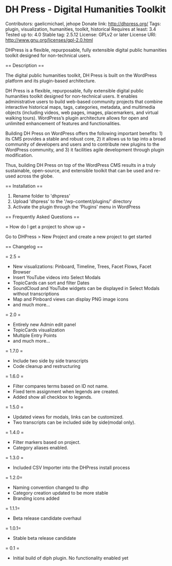 # DH Press - Digital Humanities Toolkit

Contributors: gaelicmichael, jehope
Donate link: http://dhpress.org/
Tags: plugin, visualization, humanities, toolkit, historical
Requires at least: 3.4
Tested up to: 4.0
Stable tag: 2.5.12
License: GPLv2 or later
License URI: http://www.gnu.org/licenses/gpl-2.0.html

DHPress is a flexible, repurposable, fully extensible digital public humanities toolkit designed for non-technical users.

== Description ==

The digital public humanities toolkit, DH Press is built on the WordPress platform and its plugin-based architecture.

DH Press is a flexible, repurposable, fully extensible digital public humanities toolkit designed for non-technical users. It enables administrative users to build web-based community projects that combine interactive historical maps, tags, categories, metadata, and multimedia objects (including videos, web pages, images, placemarkers, and virtual walking tours). WordPress’s plugin architecture allows for open and unlimited enhancement of features and functionalities.

Building DH Press on WordPress offers the following important benefits: 
	1) its CMS provides a stable and robust core, 
	2) it allows us to tap into a broad community of developers and users and to contribute new plugins to the WordPress community, and 
	3) it facilities agile development through plugin modification. 
	
Thus, building DH Press on top of the WordPress CMS results in a truly sustainable, open-source, and extensible toolkit that can be used and re-used across the globe.

== Installation ==

1. Rename folder to 'dhpress'
2. Upload 'dhpress' to the '/wp-content/plugins/' directory
3. Activate the plugin through the 'Plugins' menu in WordPress


== Frequently Asked Questions ==

= How do I get a project to show up =

Go to DHPress > New Project and create a new project to get started


== Changelog ==

= 2.5 =
* New visualizations: Pinboard, Timeline, Trees, Facet Flows, Facet Browser
* Insert YouTube videos into Select Modals
* TopicCards can sort and filter Dates
* SoundCloud and YouTube widgets can be displayed in Select Modals without transcriptions
* Map and Pinboard views can display PNG image icons
* and much more...

= 2.0 =
* Entirely new Admin edit panel
* TopicCards visualization
* Multiple Entry Points
* and much more...

= 1.7.0 = 
* Include two side by side transcripts
* Code cleanup and restructuring

= 1.6.0 = 
* Filter compares terms based on ID not name. 
* Fixed term assignment when legends are created.
* Added show all checkbox to legends.

= 1.5.0 = 
* Updated views for modals, links can be customized.
* Two transcripts can be included side by side(modal only).

= 1.4.0 =
* Filter markers based on project.
* Category aliases enabled.

= 1.3.0 = 
* Included CSV Importer into the DHPress install process

= 1.2.0=
* Naming convention changed to dhp
* Category creation updated to be more stable
* Branding icons added

= 1.1.1=
* Beta release candidate overhaul

= 1.0.1=
* Stable beta release candidate

= 0.1 =
* Initial build of diph plugin. No functionality enabled yet
